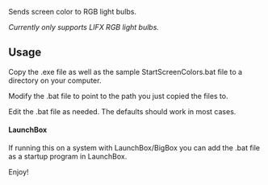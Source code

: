 Sends screen color to RGB light bulbs.

_Currently only supports LIFX RGB light bulbs._


## Usage

Copy the .exe file as well as the sample StartScreenColors.bat file to a directory on your computer.

Modify the .bat file to point to the path you just copied the files to.

Edit the .bat file as needed. The defaults should work in most cases.

#### LaunchBox

If running this on a system with LaunchBox/BigBox you can add the .bat file as a startup program in LaunchBox.

Enjoy!